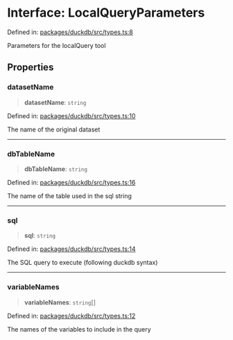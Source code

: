 # Interface: LocalQueryParameters

Defined in: [packages/duckdb/src/types.ts:8](https://github.com/GeoDaCenter/openassistant/blob/2c7e2a603db0fcbd6603996e5ea15006191c5f7f/packages/duckdb/src/types.ts#L8)

Parameters for the localQuery tool

## Properties

### datasetName

> **datasetName**: `string`

Defined in: [packages/duckdb/src/types.ts:10](https://github.com/GeoDaCenter/openassistant/blob/2c7e2a603db0fcbd6603996e5ea15006191c5f7f/packages/duckdb/src/types.ts#L10)

The name of the original dataset

***

### dbTableName

> **dbTableName**: `string`

Defined in: [packages/duckdb/src/types.ts:16](https://github.com/GeoDaCenter/openassistant/blob/2c7e2a603db0fcbd6603996e5ea15006191c5f7f/packages/duckdb/src/types.ts#L16)

The name of the table used in the sql string

***

### sql

> **sql**: `string`

Defined in: [packages/duckdb/src/types.ts:14](https://github.com/GeoDaCenter/openassistant/blob/2c7e2a603db0fcbd6603996e5ea15006191c5f7f/packages/duckdb/src/types.ts#L14)

The SQL query to execute (following duckdb syntax)

***

### variableNames

> **variableNames**: `string`[]

Defined in: [packages/duckdb/src/types.ts:12](https://github.com/GeoDaCenter/openassistant/blob/2c7e2a603db0fcbd6603996e5ea15006191c5f7f/packages/duckdb/src/types.ts#L12)

The names of the variables to include in the query

